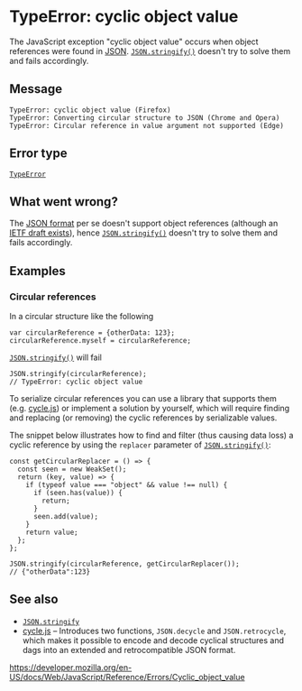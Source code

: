 TypeError: cyclic object value
==============================

The JavaScript exception "cyclic object value" occurs when object references were found in [JSON](https://www.json.org/). [`JSON.stringify()`](../global_objects/json/stringify) doesn't try to solve them and fails accordingly.

Message
-------

    TypeError: cyclic object value (Firefox)
    TypeError: Converting circular structure to JSON (Chrome and Opera)
    TypeError: Circular reference in value argument not supported (Edge)

Error type
----------

[`TypeError`](../global_objects/typeerror)

What went wrong?
----------------

The [JSON format](https://www.json.org/) per se doesn't support object references (although an [IETF draft exists](https://datatracker.ietf.org/doc/html/draft-pbryan-zyp-json-ref-03)), hence [`JSON.stringify()`](../global_objects/json/stringify) doesn't try to solve them and fails accordingly.

Examples
--------

### Circular references

In a circular structure like the following

    var circularReference = {otherData: 123};
    circularReference.myself = circularReference;

[`JSON.stringify()`](../global_objects/json/stringify) will fail

    JSON.stringify(circularReference);
    // TypeError: cyclic object value

To serialize circular references you can use a library that supports them (e.g. [cycle.js](https://github.com/douglascrockford/JSON-js/blob/master/cycle.js)) or implement a solution by yourself, which will require finding and replacing (or removing) the cyclic references by serializable values.

The snippet below illustrates how to find and filter (thus causing data loss) a cyclic reference by using the `replacer` parameter of [`JSON.stringify()`](../global_objects/json/stringify):

    const getCircularReplacer = () => {
      const seen = new WeakSet();
      return (key, value) => {
        if (typeof value === "object" && value !== null) {
          if (seen.has(value)) {
            return;
          }
          seen.add(value);
        }
        return value;
      };
    };

    JSON.stringify(circularReference, getCircularReplacer());
    // {"otherData":123}

See also
--------

-   [`JSON.stringify`](../global_objects/json/stringify)
-   [cycle.js](https://github.com/douglascrockford/JSON-js/blob/master/cycle.js) – Introduces two functions, `JSON.decycle` and `JSON.retrocycle`, which makes it possible to encode and decode cyclical structures and dags into an extended and retrocompatible JSON format.

<a href="https://developer.mozilla.org/en-US/docs/Web/JavaScript/Reference/Errors/Cyclic_object_value" class="_attribution-link">https://developer.mozilla.org/en-US/docs/Web/JavaScript/Reference/Errors/Cyclic_object_value</a>
